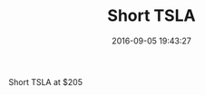 ﻿---
layout: post
title:  "Short TSLA"
date:   2016-09-05 19:43:27
categories: TSLA short
---
Short TSLA at $205
